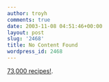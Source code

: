 ```yaml
---
author: troyh
comments: true
date: 2003-11-08 04:51:46+00:00
layout: post
slug: '2468'
title: No Content Found
wordpress_id: 2468
---
```


[73,000 recipes!](http://recipezaar.com).
